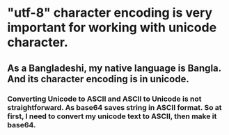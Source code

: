 # "utf-8" character encoding is very important for working with unicode character.

## As a Bangladeshi, my native language is Bangla. And its character encoding is in unicode.

### Converting Unicode to ASCII and ASCII to Unicode is not straightforward. As base64 saves string in ASCII format. So at first, I need to convert my unicode text to ASCII, then make it base64.
